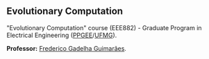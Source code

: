 ## Evolutionary Computation
"Evolutionary Computation" course (EEE882) - Graduate Program in Electrical Engineering ([PPGEE](https://www.ppgee.ufmg.br/indexi.php)/[UFMG](https://ufmg.br/international-visitors)).

**Professor:** [Frederico Gadelha Guimarães](https://minds.eng.ufmg.br/team/1).
